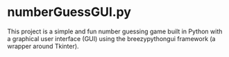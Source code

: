 # numberGuessGUI.py
This project is a simple and fun number guessing game built in Python with a graphical user interface (GUI) using the breezypythongui framework (a wrapper around Tkinter).
